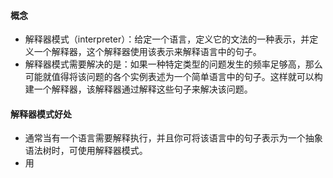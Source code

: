 #### 概念
+ 解释器模式（interpreter）：给定一个语言，定义它的文法的一种表示，并定义一个解释器，这个解释器使用该表示来解释语言中的句子。
+ 解释器模式需要解决的是：如果一种特定类型的问题发生的频率足够高，那么可能就值得将该问题的各个实例表述为一个简单语言中的句子。这样就可以构建一个解释器，该解释器通过解释这些句子来解决该问题。

#### 解释器模式好处
+ 通常当有一个语言需要解释执行，并且你可将该语言中的句子表示为一个抽象语法树时，可使用解释器模式。
+ 用
